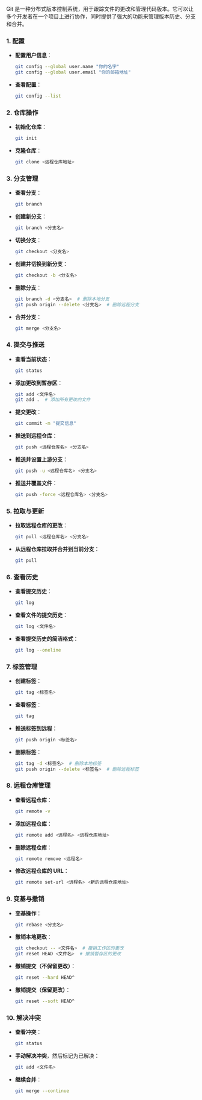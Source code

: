 Git 是一种分布式版本控制系统，用于跟踪文件的更改和管理代码版本。它可以让多个开发者在一个项目上进行协作，同时提供了强大的功能来管理版本历史、分支和合并。

### 1. 配置

- **配置用户信息**：
  ```bash
  git config --global user.name "你的名字"
  git config --global user.email "你的邮箱地址"
  ```

- **查看配置**：
  ```bash
  git config --list
  ```

### 2. 仓库操作

- **初始化仓库**：
  ```bash
  git init
  ```

- **克隆仓库**：
  ```bash
  git clone <远程仓库地址>
  ```

### 3. 分支管理

- **查看分支**：
  ```bash
  git branch
  ```

- **创建新分支**：
  ```bash
  git branch <分支名>
  ```

- **切换分支**：
  ```bash
  git checkout <分支名>
  ```

- **创建并切换到新分支**：
  ```bash
  git checkout -b <分支名>
  ```

- **删除分支**：
  ```bash
  git branch -d <分支名>  # 删除本地分支
  git push origin --delete <分支名>  # 删除远程分支
  ```

- **合并分支**：
  ```bash
  git merge <分支名>
  ```

### 4. 提交与推送

- **查看当前状态**：
  ```bash
  git status
  ```

- **添加更改到暂存区**：
  ```bash
  git add <文件名>
  git add .  # 添加所有更改的文件
  ```

- **提交更改**：
  ```bash
  git commit -m "提交信息"
  ```

- **推送到远程仓库**：
  ```bash
  git push <远程仓库名> <分支名>
  ```

- **推送并设置上游分支**：
  ```bash
  git push -u <远程仓库名> <分支名>
  ```
- **推送并覆盖文件**：
  ```bash
  git push -force <远程仓库名> <分支名>
  ```
### 5. 拉取与更新

- **拉取远程仓库的更改**：
  ```bash
  git pull <远程仓库名> <分支名>
  ```

- **从远程仓库拉取并合并到当前分支**：
  ```bash
  git pull
  ```

### 6. 查看历史

- **查看提交历史**：
  ```bash
  git log
  ```

- **查看文件的提交历史**：
  ```bash
  git log <文件名>
  ```

- **查看提交历史的简洁格式**：
  ```bash
  git log --oneline
  ```

### 7. 标签管理

- **创建标签**：
  ```bash
  git tag <标签名>
  ```

- **查看标签**：
  ```bash
  git tag
  ```

- **推送标签到远程**：
  ```bash
  git push origin <标签名>
  ```

- **删除标签**：
  ```bash
  git tag -d <标签名>  # 删除本地标签
  git push origin --delete <标签名>  # 删除远程标签
  ```

### 8. 远程仓库管理

- **查看远程仓库**：
  ```bash
  git remote -v
  ```

- **添加远程仓库**：
  ```bash
  git remote add <远程名> <远程仓库地址>
  ```

- **删除远程仓库**：
  ```bash
  git remote remove <远程名>
  ```

- **修改远程仓库的 URL**：
  ```bash
  git remote set-url <远程名> <新的远程仓库地址>
  ```

### 9. 变基与撤销

- **变基操作**：
  ```bash
  git rebase <分支名>
  ```

- **撤销本地更改**：
  ```bash
  git checkout -- <文件名>  # 撤销工作区的更改
  git reset HEAD <文件名>  # 撤销暂存区的更改
  ```

- **撤销提交（不保留更改）**：
  ```bash
  git reset --hard HEAD^
  ```

- **撤销提交（保留更改）**：
  ```bash
  git reset --soft HEAD^
  ```

### 10. 解决冲突

- **查看冲突**：
  ```bash
  git status
  ```

- **手动解决冲突**，然后标记为已解决：
  ```bash
  git add <文件名>
  ```

- **继续合并**：
  ```bash
  git merge --continue
  ```

